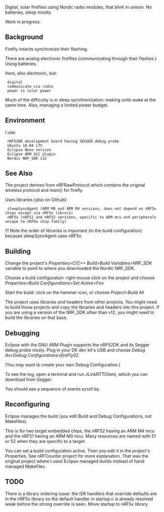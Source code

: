 Digital, solar fireflies using Nordic radio modules, that blink in unison.  No batteries, sleep mostly.

Work in progress.

Background
-

Firefly insects synchronize their flashing.

There are analog electronic fireflies (communicating through their flashes.)  Using batteries.

Here, also electronic, but:

     digital
     communicate via radio
     power is solar power  
     
Much of the difficulty is in sleep synchronization: making units wake at the same time.
Also, managing a limited power budget.

    
Environment
-
I use:

     nRF52DK development board having SEGGER debug probe
     Ubuntu 16.04 LTS
     Eclipse Neon version
     Eclipse ARM GCC plugin
     Nordic NRF_SDK v12
    
See Also
-

The project derives from nRFRawProtocol which contains the original wireless protocol and main() for firefly.

Uses libraries (also on Github):

     sleepSyncAgent (ARM M0 and ARM M4 versions, does not depend on nRF5x chips except via nRF5x library)
     nRF5x (nRF51 and nRF52 versions, specific to ARM mcu and peripherals unique to nRF5x chip family)
     
!!! Note the order of libraries is important (in the build configuration) because sleepSyncAgent uses nRF5x.
     

Building
-

Change the project's *Properties>C/C++ Build>Build Variables>NRF_SDK* variable to point to where you downloaded the Nordic NRF\_SDK.  
 
Choose a build configuration:  right mouse click on the project and choose *Properties>Build Configurations>Set Active>Foo*

Start the build:  click on the hammer icon, or choose *Project>Build All*

The project uses libraries and headers from other projects.  You might need to build those projects and copy the libraries and headers into this project.  If you are using a version of the NRF\_SDK other than v12, you might need to build the libraries on that base.

Debugging
-

Eclipse with the GNU ARM Plugin supports the nRF52DK and its Segger debug probe nicely.  Plug in your DK dev kit's USB and choose *Debug As>Debug Configurations>fireFly52*.

(You may want to create your own Debug Configuration.)

To see the log, open a terminal and run JLinkRTTClient, which you can download from Segger.

You should see a sequence of events scroll by.

Reconfiguring
-

Eclipse manages the build (you edit Build and Debug Configurations, not Makefiles).

This is for two target embedded chips, the nRF52 having an ARM M4 mcu and the nRF51 having an ARM M0 mcu.  Many resources are named with 51 or 52 when they are specific to a target.

You can set a build configuration active.  Then you edit it in the project's Properties.  See nRFCounter project for more explanation.  That was the original project where I used Eclipse managed builds instead of hand managed Makefiles.

TODO
-
There is a library ordering issue: the ISR handlers that override defaults are in the nRF5x library so the default handler in startup.c is already resolved weak before the strong override is seen.  Move startup to nRF5x library.